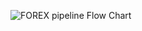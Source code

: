 ![FOREX pipeline Flow Chart](https://github.com/palash1995/FOREX-Data-Pipeline-using-Airflow/assets/138295922/3edfa5a6-d47a-4e9e-8459-178781051dc6)
